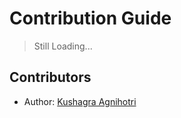 # Contribution Guide

>Still Loading...

## Contributors

- Author: [Kushagra Agnihotri](https://kushagra-aa.vercel.app/)

